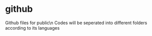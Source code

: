 # github
Github files for public\n
Codes will be seperated into different folders according to its languages
